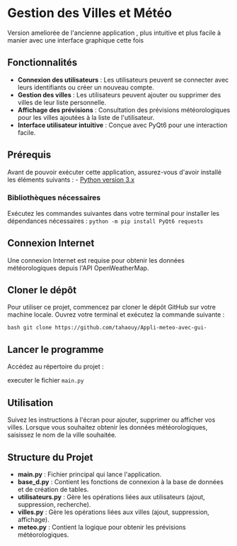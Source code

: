 

# Gestion des Villes et Météo

Version ameliorée de l'ancienne application , plus intuitive et plus facile à manier avec une interface graphique cette fois

## Fonctionnalités

- **Connexion des utilisateurs** : Les utilisateurs peuvent se connecter avec leurs identifiants ou créer un nouveau compte. 
- **Gestion des villes** : Les utilisateurs peuvent ajouter ou supprimer des villes de leur liste personnelle. 
- **Affichage des prévisions** : Consultation des prévisions météorologiques pour les villes ajoutées à la liste de l'utilisateur. 
- **Interface utilisateur intuitive** : Conçue avec PyQt6 pour une interaction facile.

## Prérequis

Avant de pouvoir exécuter cette application, assurez-vous d'avoir installé les éléments suivants : - [Python version 3.x](https://www.python.org/downloads/)

### Bibliothèques nécessaires


Exécutez les commandes suivantes dans votre terminal pour installer les dépendances nécessaires :
  ``
  python -m pip install PyQt6 requests
  ``

## Connexion Internet

Une connexion Internet est requise pour obtenir les données météorologiques depuis l'API OpenWeatherMap.

## Cloner le dépôt

Pour utiliser ce projet, commencez par cloner le dépôt GitHub sur votre machine locale. Ouvrez votre terminal et exécutez la commande suivante :

``bash git clone https://github.com/tahaouy/Appli-meteo-avec-gui-``



## Lancer le programme

Accédez au répertoire du projet :

executer le fichier `main.py` 


## Utilisation

Suivez les instructions à l'écran pour ajouter, supprimer ou afficher vos villes. Lorsque vous souhaitez obtenir les données météorologiques, saisissez le nom de la ville souhaitée.

## Structure du Projet

-   **main.py** : Fichier principal qui lance l'application.
-   **base_d.py** : Contient les fonctions de connexion à la base de données et de création de tables.
-   **utilisateurs.py** : Gère les opérations liées aux utilisateurs (ajout, suppression, recherche).
-   **villes.py** : Gère les opérations liées aux villes (ajout, suppression, affichage).
-   **meteo.py** : Contient la logique pour obtenir les prévisions météorologiques.
